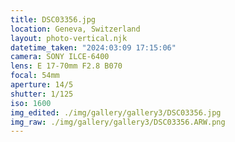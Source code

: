 ```yaml
---
title: DSC03356.jpg
location: Geneva, Switzerland
layout: photo-vertical.njk
datetime_taken: "2024:03:09 17:15:06"
camera: SONY ILCE-6400
lens: E 17-70mm F2.8 B070
focal: 54mm
aperture: 14/5
shutter: 1/125
iso: 1600
img_edited: ./img/gallery/gallery3/DSC03356.jpg
img_raw: ./img/gallery/gallery3/DSC03356.ARW.png
---
```

